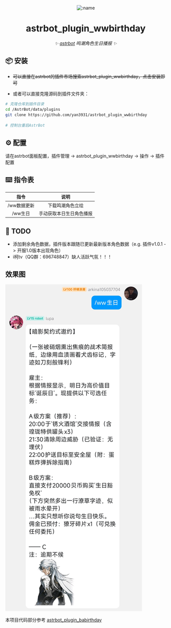 <div align="center">

![:name](https://count.getloli.com/@astrbot_plugin_wwbirthday?name=astrbot_plugin_wwbirthdayl&theme=minecraft&padding=6&offset=0&align=top&scale=1&pixelated=1&darkmode=auto)

# astrbot_plugin_wwbirthday

_✨ [astrbot](https://github.com/AstrBotDevs/AstrBot) 鸣潮角色生日播报 ✨_

</div>

## 📦 安装

- ~~可以直接在astrbot的插件市场搜索astrbot_plugin_wwbirthday，点击安装即可~~

- 或者可以直接克隆源码到插件文件夹：

```bash
# 克隆仓库到插件目录
cd /AstrBot/data/plugins
git clone https://github.com/yan3931/astrbot_plugin_wwbirthday

# 控制台重启AstrBot
```

## ⚙️ 配置

请在astrbot面板配置，插件管理 -> astrbot_plugin_wwbirthday -> 操作 -> 插件配置

## ⌨️ 指令表

|   指令    |      说明      |
|:-------:|:------------:|
| /ww数据更新 |   下载鸣潮角色立绘   |
|  /ww生日  | 手动获取本日生日角色播报 | 

## 🤝 TODO

- 添加剩余角色数据，插件版本跟随已更新最新版本角色数据（e.g. 插件v1.0.1 -> 开服1.0版本出现角色）
- i柯tv（QQ群：696748847）缺人活跃气氛！！！

## 效果图

![download](./Screenshot_2025-07-09-18-46-03-143_com.tencent.mo.jpg)

本项目代码部分参考 [astrbot_plugin_babirthday](https://github.com/laopanmemz/astrbot_plugin_babirthday) 
